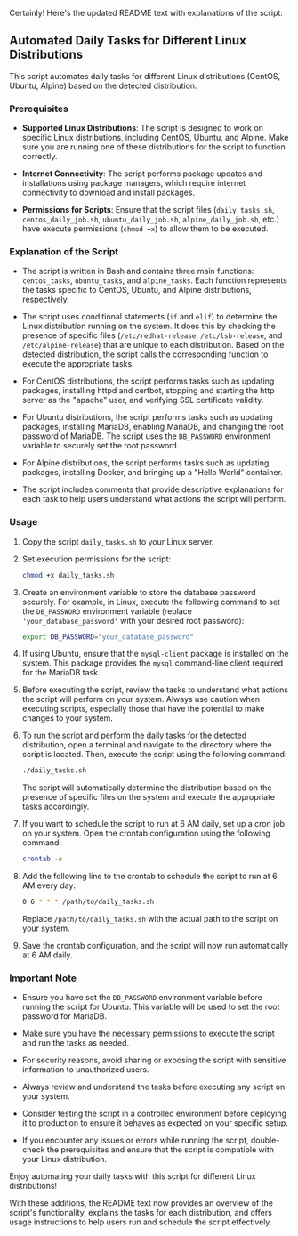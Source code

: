 Certainly! Here's the updated README text with explanations of the script:

## Automated Daily Tasks for Different Linux Distributions

This script automates daily tasks for different Linux distributions (CentOS, Ubuntu, Alpine) based on the detected distribution.

### Prerequisites

- **Supported Linux Distributions**: The script is designed to work on specific Linux distributions, including CentOS, Ubuntu, and Alpine. Make sure you are running one of these distributions for the script to function correctly.

- **Internet Connectivity**: The script performs package updates and installations using package managers, which require internet connectivity to download and install packages.

- **Permissions for Scripts**: Ensure that the script files (`daily_tasks.sh`, `centos_daily_job.sh`, `ubuntu_daily_job.sh`, `alpine_daily_job.sh`, etc.) have execute permissions (`chmod +x`) to allow them to be executed.

### Explanation of the Script

- The script is written in Bash and contains three main functions: `centos_tasks`, `ubuntu_tasks`, and `alpine_tasks`. Each function represents the tasks specific to CentOS, Ubuntu, and Alpine distributions, respectively.

- The script uses conditional statements (`if` and `elif`) to determine the Linux distribution running on the system. It does this by checking the presence of specific files (`/etc/redhat-release`, `/etc/lsb-release`, and `/etc/alpine-release`) that are unique to each distribution. Based on the detected distribution, the script calls the corresponding function to execute the appropriate tasks.

- For CentOS distributions, the script performs tasks such as updating packages, installing httpd and certbot, stopping and starting the http server as the "apache" user, and verifying SSL certificate validity.

- For Ubuntu distributions, the script performs tasks such as updating packages, installing MariaDB, enabling MariaDB, and changing the root password of MariaDB. The script uses the `DB_PASSWORD` environment variable to securely set the root password.

- For Alpine distributions, the script performs tasks such as updating packages, installing Docker, and bringing up a "Hello World" container.

- The script includes comments that provide descriptive explanations for each task to help users understand what actions the script will perform.

### Usage

1. Copy the script `daily_tasks.sh` to your Linux server.

2. Set execution permissions for the script:
   ```bash
   chmod +x daily_tasks.sh
   ```

3. Create an environment variable to store the database password securely.
   For example, in Linux, execute the following command to set the `DB_PASSWORD` environment variable (replace `'your_database_password'` with your desired root password):
   ```bash
   export DB_PASSWORD="your_database_password"
   ```

4. If using Ubuntu, ensure that the `mysql-client` package is installed on the system. This package provides the `mysql` command-line client required for the MariaDB task.

5. Before executing the script, review the tasks to understand what actions the script will perform on your system. Always use caution when executing scripts, especially those that have the potential to make changes to your system.

6. To run the script and perform the daily tasks for the detected distribution, open a terminal and navigate to the directory where the script is located. Then, execute the script using the following command:
   ```bash
   ./daily_tasks.sh
   ```

   The script will automatically determine the distribution based on the presence of specific files on the system and execute the appropriate tasks accordingly.

7. If you want to schedule the script to run at 6 AM daily, set up a cron job on your system. Open the crontab configuration using the following command:
   ```bash
   crontab -e
   ```

8. Add the following line to the crontab to schedule the script to run at 6 AM every day:
   ```bash
   0 6 * * * /path/to/daily_tasks.sh
   ```

   Replace `/path/to/daily_tasks.sh` with the actual path to the script on your system.

9. Save the crontab configuration, and the script will now run automatically at 6 AM daily.

### Important Note

- Ensure you have set the `DB_PASSWORD` environment variable before running the script for Ubuntu. This variable will be used to set the root password for MariaDB.

- Make sure you have the necessary permissions to execute the script and run the tasks as needed.

- For security reasons, avoid sharing or exposing the script with sensitive information to unauthorized users.

- Always review and understand the tasks before executing any script on your system.

- Consider testing the script in a controlled environment before deploying it to production to ensure it behaves as expected on your specific setup.

- If you encounter any issues or errors while running the script, double-check the prerequisites and ensure that the script is compatible with your Linux distribution.

Enjoy automating your daily tasks with this script for different Linux distributions!

With these additions, the README text now provides an overview of the script's functionality, explains the tasks for each distribution, and offers usage instructions to help users run and schedule the script effectively.
